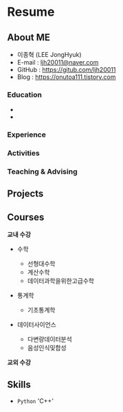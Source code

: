 # Resume

## About ME
<!--
![프로필사진]()
-->
- 이종혁 (LEE JongHyuk)
- E-mail : <ljh20011@naver.com>
- GitHub : <https://gitub.com/ljh20011>
- Blog : <https://onutoa111.tistory.com>

### Education

- 
- 

### Experience


### Activities


### Teaching & Advising


## Projects


## Courses

**교내 수강**  
- 수학
    - 선형대수학
    - 계산수학
    - 데이터과학을위한고급수학
- 통계학
    - 기초통계학
    
- 데이터사이언스
    - 다변량데이터분석
    - 음성인식및합성 

**교외 수강**  

## Skills

- `Python` 'C++'
